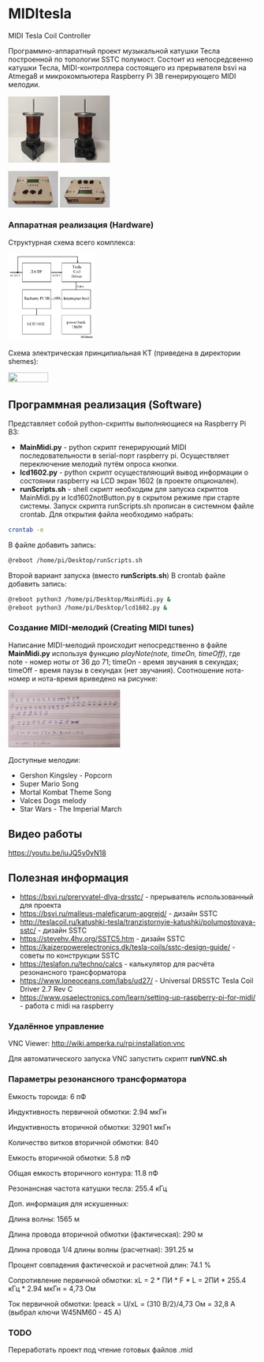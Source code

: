 # MIDItesla
MIDI Tesla Coil Controller

Программно-аппаратный проект музыкальной катушки Тесла построенной по топологии SSTC полумост. Состоит из непосредсвенно катушки Тесла, MIDI-контроллера состоящего из прерывателя bsvi на Atmega8 и микрокомпьютера Raspberry Pi 3B генерирующего MIDI мелодии.

<img src="https://github.com/sergey12malyshev/MIDItesla//raw/master/images/1677242053874.jpg" width=20% height=20%> <img src="https://github.com/sergey12malyshev/MIDItesla//raw/master/images/1677242053886.jpg" width=20% height=20%> 

<img src="https://github.com/sergey12malyshev/MIDItesla//raw/master/images/1677241838375.jpg" width=20% height=20%> <img src="https://github.com/sergey12malyshev/MIDItesla//raw/master/images/1677241838365.jpg" width=20% height=20%>

### Аппаратная реализация (Hardware) ###
Cтруктурная схема всего комплекса:

<img src="https://github.com/sergey12malyshev/MIDItesla//raw/master/schemes/Cхема_структурная.BMP" width=35% height=60%>

Cхема электрическая принципиальная КТ (приведена в директории shemes):

<img src="https://github.com/sergey12malyshev/MIDItesla/blob/master/schemes/%D0%A1%D1%85%D0%B5%D0%BC%D0%B0%20%D0%BF%D1%80%D0%B8%D0%BD%D1%86%D0%B8%D0%BF%D0%B8%D0%B0%D0%BB%D1%8C%D0%BD%D0%B0%D1%8F%20%D0%9A%D0%A2.BMP" width=40% height=40%>


## Программная реализация (Software) ###
Представляет собой python-скрипты выполняющиеся на Raspberry Pi B3:
* **MainMidi.py** - python скрипт генерирующий MIDI последовательности в serial-порт raspberry pi. Осуществляет переключение мелодий путём опроса кнопки.
* **lcd1602.py** - python скрипт осуществляющий вывод информации о состоянии raspberry на LCD экран 1602 (в проекте опционален).
* **runScripts.sh** - shell скрипт необходим для запуска скриптов MainMidi.py и lcd1602notButton.py в скрытом режиме при старте системы.
Запуск скрипта runScripts.sh прописан в системном файле crontab. Для открытия файла необходимо набрать:
```bash
crontab -e
```
В файле добавить запись:
```bash
@reboot /home/pi/Desktop/runScripts.sh
```
Второй вариант запуска (вместо **runScripts.sh**) 
В crontab файле добавить запись:
```bash
@reboot python3 /home/pi/Desktop/MainMidi.py &
@reboot python3 /home/pi/Desktop/lcd1602.py &
```
### Создание MIDI-мелодий (Creating MIDI tunes)
Написание MIDI-мелодий происходит непосредственно в файле **MainMidi.py** используя функцию *playNote(note, timeOn, timeOff)*, где note - номер ноты от 36 до 71;  timeOn - время звучания в секундах; timeOff - время паузы в секундах (нет звучания). Соотношение нота-номер и нота-время вриведено на рисунке:

<img src="https://github.com/sergey12malyshev/MIDItesla//raw/master/schemes/1677514975394.jpg" width=45% height=35%>

Доступные мелодии:
- Gershon Kingsley - Popcorn
- Super Mario Song
- Mortal Kombat Theme Song
- Valces Dogs melody
- Star Wars - The Imperial March

## Видео работы ##
https://youtu.be/iuJQ5y0yN18

## Полезная информация
* https://bsvi.ru/preryvatel-dlya-drsstc/ - прерыватель использованный для проекта
* https://bsvi.ru/malleus-maleficarum-apgrejd/ - дизайн SSTC
* http://teslacoil.ru/katushki-tesla/tranzistornyie-katushki/polumostovaya-sstc/  - дизайн SSTC
* https://stevehv.4hv.org/SSTC5.htm  - дизайн SSTC
* https://kaizerpowerelectronics.dk/tesla-coils/sstc-design-guide/ - советы по конструкции SSTC
* https://teslafon.ru/techno/calcs - калькулятор для расчёта резонансного трансформатора
* https://www.loneoceans.com/labs/ud27/ - Universal DRSSTC Tesla Coil Driver 2.7 Rev C
* https://www.osaelectronics.com/learn/setting-up-raspberry-pi-for-midi/ - работа с midi на raspberry

### Удалённое управление
VNC Viewer: http://wiki.amperka.ru/rpi:installation:vnc

Для автоматического запуска VNC запустить скрипт **runVNC.sh**

### Параметры резонансного трансформатора ###
Емкость тороида: 6 пФ

Индуктивность первичной обмотки: 2.94 мкГн

Индуктивность вторичной обмотки: 32901 мкГн

Количество витков вторичной обмотки: 840

Емкость вторичной обмотки: 5.8 пФ

Общая емкость вторичного контура: 11.8 пФ

Резонансная частота катушки тесла: 255.4 кГц

Доп. информация для искушенных:

Длина волны: 1565 м

Длина провода вторичной обмотки (фактическая): 290 м

Длина провода 1/4 длины волны (расчетная): 391.25 м

Процент совпадения фактической и расчетной длин: 74.1 %

Сопротивление первичной обмотки:
xL = 2 * ПИ * F * L = 2ПИ * 255.4 кГц * 2.94 мкГн = 4,73 Ом

Ток первичной обмотки:
Ipeack = U/xL = (310 В/2)/4,73 Ом =  32,8 А (выбрал ключи W45NM60 - 45 А)

### TODO
Переработать проект под чтение готовых файлов .mid
